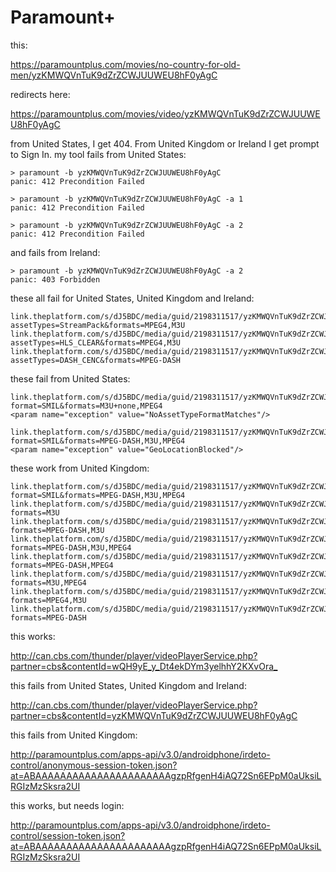 # Paramount+

this:

https://paramountplus.com/movies/no-country-for-old-men/yzKMWQVnTuK9dZrZCWJUUWEU8hF0yAgC

redirects here:

https://paramountplus.com/movies/video/yzKMWQVnTuK9dZrZCWJUUWEU8hF0yAgC

from United States, I get 404. From United Kingdom or Ireland I get prompt to
Sign In. my tool fails from United States:

~~~
> paramount -b yzKMWQVnTuK9dZrZCWJUUWEU8hF0yAgC
panic: 412 Precondition Failed

> paramount -b yzKMWQVnTuK9dZrZCWJUUWEU8hF0yAgC -a 1
panic: 412 Precondition Failed

> paramount -b yzKMWQVnTuK9dZrZCWJUUWEU8hF0yAgC -a 2
panic: 412 Precondition Failed
~~~

and fails from Ireland:

~~~
> paramount -b yzKMWQVnTuK9dZrZCWJUUWEU8hF0yAgC -a 2
panic: 403 Forbidden
~~~

these all fail for United States, United Kingdom and Ireland:

~~~
link.theplatform.com/s/dJ5BDC/media/guid/2198311517/yzKMWQVnTuK9dZrZCWJUUWEU8hF0yAgC?assetTypes=StreamPack&formats=MPEG4,M3U
link.theplatform.com/s/dJ5BDC/media/guid/2198311517/yzKMWQVnTuK9dZrZCWJUUWEU8hF0yAgC?assetTypes=HLS_CLEAR&formats=MPEG4,M3U
link.theplatform.com/s/dJ5BDC/media/guid/2198311517/yzKMWQVnTuK9dZrZCWJUUWEU8hF0yAgC?assetTypes=DASH_CENC&formats=MPEG-DASH
~~~

these fail from United States:

~~~
link.theplatform.com/s/dJ5BDC/media/guid/2198311517/yzKMWQVnTuK9dZrZCWJUUWEU8hF0yAgC?format=SMIL&formats=M3U+none,MPEG4
<param name="exception" value="NoAssetTypeFormatMatches"/>

link.theplatform.com/s/dJ5BDC/media/guid/2198311517/yzKMWQVnTuK9dZrZCWJUUWEU8hF0yAgC?format=SMIL&formats=MPEG-DASH,M3U,MPEG4
<param name="exception" value="GeoLocationBlocked"/>
~~~

these work from United Kingdom:

~~~
link.theplatform.com/s/dJ5BDC/media/guid/2198311517/yzKMWQVnTuK9dZrZCWJUUWEU8hF0yAgC?format=SMIL&formats=MPEG-DASH,M3U,MPEG4
link.theplatform.com/s/dJ5BDC/media/guid/2198311517/yzKMWQVnTuK9dZrZCWJUUWEU8hF0yAgC?formats=M3U
link.theplatform.com/s/dJ5BDC/media/guid/2198311517/yzKMWQVnTuK9dZrZCWJUUWEU8hF0yAgC?formats=MPEG-DASH,M3U
link.theplatform.com/s/dJ5BDC/media/guid/2198311517/yzKMWQVnTuK9dZrZCWJUUWEU8hF0yAgC?formats=MPEG-DASH,M3U,MPEG4
link.theplatform.com/s/dJ5BDC/media/guid/2198311517/yzKMWQVnTuK9dZrZCWJUUWEU8hF0yAgC?formats=MPEG-DASH,MPEG4
link.theplatform.com/s/dJ5BDC/media/guid/2198311517/yzKMWQVnTuK9dZrZCWJUUWEU8hF0yAgC?formats=M3U,MPEG4
link.theplatform.com/s/dJ5BDC/media/guid/2198311517/yzKMWQVnTuK9dZrZCWJUUWEU8hF0yAgC?formats=MPEG4,M3U
link.theplatform.com/s/dJ5BDC/media/guid/2198311517/yzKMWQVnTuK9dZrZCWJUUWEU8hF0yAgC?formats=MPEG-DASH
~~~

this works:

<http://can.cbs.com/thunder/player/videoPlayerService.php?partner=cbs&contentId=wQH9yE_y_Dt4ekDYm3yelhhY2KXvOra_>

this fails from United States, United Kingdom and Ireland:

http://can.cbs.com/thunder/player/videoPlayerService.php?partner=cbs&contentId=yzKMWQVnTuK9dZrZCWJUUWEU8hF0yAgC

this fails from United Kingdom:

http://paramountplus.com/apps-api/v3.0/androidphone/irdeto-control/anonymous-session-token.json?at=ABAAAAAAAAAAAAAAAAAAAAAAgzpRfgenH4iAQ72Sn6EPpM0aUksiLRGIzMzSksra2UI

this works, but needs login:

http://paramountplus.com/apps-api/v3.0/androidphone/irdeto-control/session-token.json?at=ABAAAAAAAAAAAAAAAAAAAAAAgzpRfgenH4iAQ72Sn6EPpM0aUksiLRGIzMzSksra2UI
